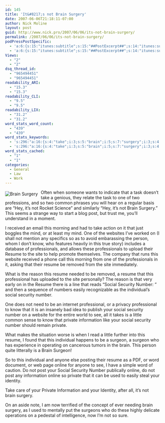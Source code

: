 ```yaml
---
id: 145
title: 'It&#8217;s not Brain Surgery'
date: 2007-06-06T21:18:11-07:00
author: Nick Moline
layout: post
guid: http://www.nick.pro/2007/06/06/its-not-brain-surgery/
permalink: /2007/06/06/its-not-brain-surgery/
podPressPostSpecific:
  - 'a:6:{s:15:"itunes:subtitle";s:15:"##PostExcerpt##";s:14:"itunes:summary";s:15:"##PostExcerpt##";s:15:"itunes:keywords";s:17:"##WordPressCats##";s:13:"itunes:author";s:10:"##Global##";s:15:"itunes:explicit";s:7:"Default";s:12:"itunes:block";s:7:"Default";}'
  - 'a:6:{s:15:"itunes:subtitle";s:15:"##PostExcerpt##";s:14:"itunes:summary";s:15:"##PostExcerpt##";s:15:"itunes:keywords";s:17:"##WordPressCats##";s:13:"itunes:author";s:10:"##Global##";s:15:"itunes:explicit";s:7:"Default";s:12:"itunes:block";s:7:"Default";}'
Views:
  - "2"
  - "2"
dsq_thread_id:
  - "965494451"
  - "965494451"
readability_ARI:
  - "15.3"
  - "15.3"
readability_CLI:
  - "9.5"
  - "9.5"
readability_LIX:
  - "31.2"
  - "31.2"
word_stats_word_count:
  - "439"
  - "439"
word_stats_keywords:
  - 's:296:"a:16:{s:4:"take";i:3;s:5:"brain";i:5;s:7:"surgery";i:3;s:4:"post";i:3;s:4:"know";i:3;s:13:"professionals";i:3;s:6:"resume";i:7;s:4:"site";i:3;s:12:"professional";i:3;s:6:"social";i:5;s:8:"security";i:5;s:6:"number";i:5;s:7:"private";i:4;s:11:"information";i:3;s:7:"surgeon";i:3;s:6:"online";i:3;}";'
  - 's:296:"a:16:{s:4:"take";i:3;s:5:"brain";i:5;s:7:"surgery";i:3;s:4:"post";i:3;s:4:"know";i:3;s:13:"professionals";i:3;s:6:"resume";i:7;s:4:"site";i:3;s:12:"professional";i:3;s:6:"social";i:5;s:8:"security";i:5;s:6:"number";i:5;s:7:"private";i:4;s:11:"information";i:3;s:7:"surgeon";i:3;s:6:"online";i:3;}";'
word_stats_cached:
  - "1"
  - "1"
categories:
  - General
  - Law
  - Work
---
```

<img src='https://i2.wp.com/www.nick.pro/wp-content/uploads/2007/06/31965874.thumbnail.jpg?w=760&#038;ssl=1' alt='Brain Surgery' align="left" style="margin-top:5px;margin-right:10px;margin-bottom:10px" data-recalc-dims="1" />  
Often when someone wants to indicate that a task doesn&#8217;t take a genious, they relate the task to one of two professions, and so two common phrases you will hear on a regular basis are &#8220;Hey, it&#8217;s not Rocket Science&#8221; and similarly &#8220;Hey, it&#8217;s not Brain Surgery.&#8221; This seems a strange way to start a blog post, but trust me, you&#8217;ll understand in a moment.  
<!--more-->

  
I received an email this morning and had to take action on it that just boggles the mind, or at least my mind. One of the websites I&#8217;ve worked on (I shall not mention any specifics so as to avoid embarassing the person, whom I don&#8217;t know, who features heavily in this true story) includes a database of professionals, and allows these professionals to upload their Resume to the site to help promote themselves. The company that runs this website received a phone call this morning from one of the professionals in it, asking that their resume be removed from the site immediately.

What is the reason this resume needed to be removed, a resume that this professional has uploaded to the site personally? The reason is that very early on in the Resume there is a line that reads &#8220;Social Security Number: &#8221; and then a sequence of numbers easily recognizable as the individual&#8217;s social security number.

One does not need to be an internet professional, or a privacy professional to know that it is an insanely bad idea to publish your social security number on a website for the entire world to see, all it takes is a little common sense to know that private information like your social security number should remain private.

What makes the situation worse is when I read a little further into this resume, I found that this individual happens to be a surgeon, a surgeon who has experience in operating on cancerous tumors in the brain. This person quite litterally is a Brain Surgeon!

So to this individual and anyone else posting their resume as a PDF, or word document, or web page online for anyone to see, I have a simple word of caution. Do not post your Social Security Number publically online, do not post any information online so private that it can be used to easily steal your identity.

Take care of your Private Information and your Identity, after all, it&#8217;s not brain surgery.

On an aside note, I am now terrified of the concept of ever needing brain surgery, as I used to mentally put the surgeons who do these highly delicate operations on a pedestal of intelligence, now I&#8217;m not so sure.